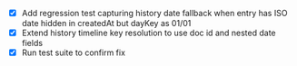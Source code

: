 - [x] Add regression test capturing history date fallback when entry has ISO date hidden in createdAt but dayKey as 01/01
- [x] Extend history timeline key resolution to use doc id and nested date fields
- [x] Run test suite to confirm fix